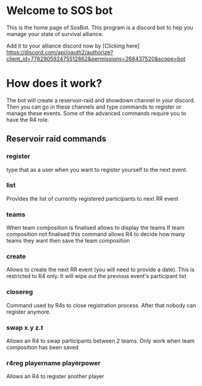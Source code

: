 # Welcome to SOS bot

This is the home page of SosBot. This program is a discord bot to hep you manage your state of survival alliance.

Add it to your alliance discord now by [Clicking here] https://discord.com/api/oauth2/authorize?client_id=778290592475512862&permissions=268437520&scope=bot

# How does it work?

The bot will create a reservoir-raid  and showdown channel in your discord.
Then you can go in these channels and type commands to register or manage these events.
Some of the advanced commands require you to have the R4 role.

## Reservoir raid commands

### register
type that as a user when you want to register yourself to the next event.
### list
Provides the list of currently registered participants to next RR event
### teams
When team composition is finalised allows to display the teams
If team composition not finalised this command allows R4 to decide how many teams they want then save the team composition
### create
Allows to create the next RR event (you will need to provide a date). This is restricted to R4 only. It will wipe out the previous event's participant list
### closereg
Command used by R4s to close registration process. After that nobody can register anymore.
### swap x.y z.t
Allows an R4 to swap participants between 2 teams. Only work when team composition has been saved
### r4reg playername playerpower
Allows an R4 to register another player

